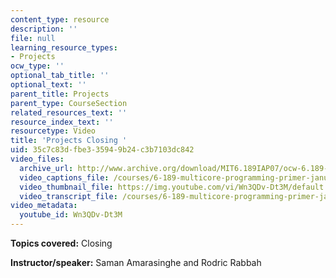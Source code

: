 ```yaml
---
content_type: resource
description: ''
file: null
learning_resource_types:
- Projects
ocw_type: ''
optional_tab_title: ''
optional_text: ''
parent_title: Projects
parent_type: CourseSection
related_resources_text: ''
resource_index_text: ''
resourcetype: Video
title: 'Projects Closing '
uid: 35c7c83d-fbe3-3594-9b24-c3b7103dc842
video_files:
  archive_url: http://www.archive.org/download/MIT6.189IAP07/ocw-6.189-iap07-pro-closing_300k.mp4
  video_captions_file: /courses/6-189-multicore-programming-primer-january-iap-2007/84096ed2778459eca4be91984c320ceb_Wn3QDv-Dt3M.vtt
  video_thumbnail_file: https://img.youtube.com/vi/Wn3QDv-Dt3M/default.jpg
  video_transcript_file: /courses/6-189-multicore-programming-primer-january-iap-2007/d15cdfc00047450ca87cb9eb4e567d36_Wn3QDv-Dt3M.pdf
video_metadata:
  youtube_id: Wn3QDv-Dt3M
---
```


**Topics covered:** Closing

**Instructor/speaker:** Saman Amarasinghe and Rodric Rabbah